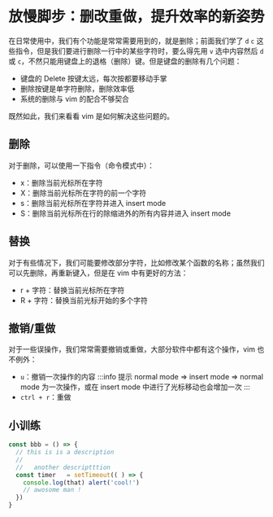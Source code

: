 # 放慢脚步：删改重做，提升效率的新姿势

在日常使用中，我们有个功能是常常需要用到的，就是删除；前面我们学了 `d` `c` 这些指令，但是我们要进行删除一行中的某些字符时，要么得先用 `v` 选中内容然后 `d` 或 `c`，不然只能用键盘上的退格（删除）键。但是键盘的删除有几个问题：

  - 键盘的 Delete 按键太远，每次按都要移动手掌
  - 删除按键是单字符删除，删除效率低
  - 系统的删除与 vim 的配合不够契合

  既然如此，我们来看看 vim 是如何解决这些问题的。

## 删除
  
  对于删除，可以使用一下指令（命令模式中）：

  - x：删除当前光标所在字符
  - X：删除当前光标所在字符的前一个字符
  - s：删除当前光标所在字符并进入 insert mode
  - S：删除当前光标所在行的除缩进外的所有内容并进入 insert mode

## 替换
  
  对于有些情况下，我们可能要修改部分字符，比如修改某个函数的名称；虽然我们可以先删除，再重新键入，但是在 vim 中有更好的方法：

  - r + 字符：替换当前光标所在字符
  - R + 字符：替换当前光标开始的多个字符

## 撤销/重做
  对于一些误操作，我们常常需要撤销或重做，大部分软件中都有这个操作，vim 也不例外：

  - `u`：撤销一次操作的内容
  :::info 提示
  normal mode => insert mode => normal mode 为一次操作，或在 insert mode 中进行了光标移动也会增加一次
  :::
  - `ctrl + r`：重做

## 小训练

```js
const bbb = () => {
  // this is is a description
  //
  //   another descriptttion 
  const timer   = setTimeout(( ) => {
    console.log(that) alert('cool!')
    // awosome man !
  })
}
```